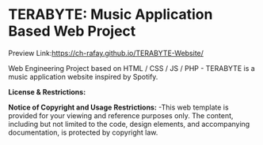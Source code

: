 # TERABYTE: Music Application Based Web Project

Preview Link:https://ch-rafay.github.io/TERABYTE-Website/

Web Engineering Project based on HTML / CSS / JS / PHP - TERABYTE is a music application website inspired by Spotify.



**License & Restrictions:**

**Notice of Copyright and Usage Restrictions:**
-This web template is provided for your viewing and reference purposes only. The content, including but not limited to the code, design elements, and accompanying documentation, is protected by copyright law.

